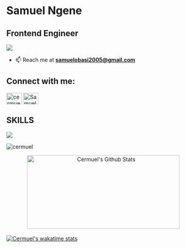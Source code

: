 Samuel Ngene
===========================================================================================================================================

Frontend Engineer
-----------------------

![](https://komarev.com/ghpvc/?username=cermuel&style=for-the-badge&color=brightgreen)


- 📫 Reach me at **samuelobasi2005@gmail.com**

<h2 align="left">Connect with me:</h2>
<p align="left">
<a href="https://x.com/yrn_cermuel" target="blank"><img align="center" src="https://raw.githubusercontent.com/rahuldkjain/github-profile-readme-generator/master/src/images/icons/Social/twitter.svg" alt="cermuel" height="30" width="40" /></a>
<a href="https://linkedin.com/in/ngene-samuel-obasi" target="blank"><img align="center" src="https://raw.githubusercontent.com/rahuldkjain/github-profile-readme-generator/master/src/images/icons/Social/linked-in-alt.svg" alt="Samuel Ngene" height="30" width="40" /></a>
</p>

<h2>SKILLS </h2>
<p>
  <a href="https://skillicons.dev">
    <img src="https://skillicons.dev/icons?i=react,redux,next,js,vite,typescript,scss,tailwind,git" />
  </a>
</p>



<p><img align="center" src="https://github-readme-streak-stats.herokuapp.com/?user=cermuel" alt="cermuel" /></p>
<div align="center">
  <img src="https://github-readme-streak-stats.herokuapp.com?user=cermuel&theme=soft-green&hide_border=true&card_width=380" alt="" onerror="this.style.display='none';" />
    <img alt="Cermuel's Github Stats" src="https://denvercoder1-github-readme-stats.vercel.app/api/?username=cermuel&show_icons=true&include_all_commits=true&count_private=true&theme=react&hide_border=true&bg_color=1F222E&title_color=08DC4D&icon_color=08DC4D" height="192px" width="400px"/>  
</div>

[![Cermuel's wakatime stats](https://github-readme-stats.vercel.app/api/wakatime?username=cermuel)](https://github.com/anuraghazra/github-readme-stats)<br/>
